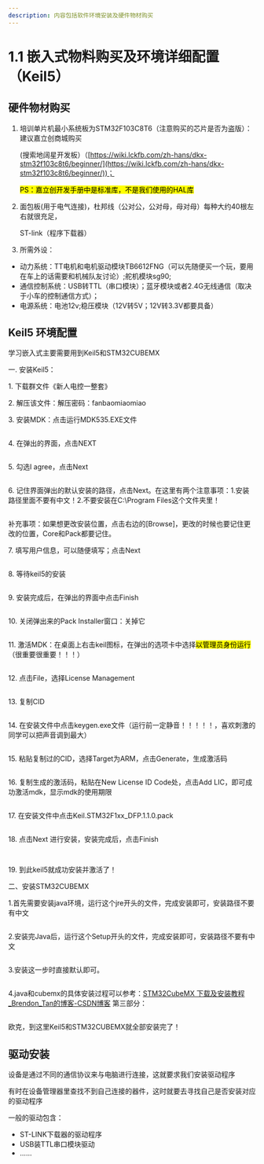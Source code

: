 ```yaml
---
description: 内容包括软件环境安装及硬件物材购买
---
```


# 1.1 嵌入式物料购买及环境详细配置（Keil5）

## 硬件物材购买

1.  培训单片机最小系统板为STM32F103C8T6（注意购买的芯片是否为盗版）：建议嘉立创商城购买

    (搜索地阔星开发板）（[https://wiki.lckfb.com/zh-hans/dkx-stm32f103c8t6/beginner/](https://wiki.lckfb.com/zh-hans/dkx-stm32f103c8t6/beginner/))；                       
    
     <mark style="color:black;">PS：嘉立创开发手册中是标准库，不是我们使用的HAL库</mark>
2.  面包板(用于电气连接)，杜邦线（公对公，公对母，母对母）每种大约40根左右就很充足，

    ST-link（程序下载器）
3. 所需外设：

* 动力系统：TT电机和电机驱动模块TB6612FNG（可以先随便买一个玩，要用在车上的话需要和机械队友讨论）;舵机模块sg90;
* 通信控制系统：USB转TTL（串口模块）；蓝牙模块或者2.4G无线通信（取决于小车的控制通信方式）；
* 电源系统：电池12v;稳压模块（12V转5V；12V转3.3V都要具备）

## Keil5 环境配置

学习嵌入式主要需要用到Keil5和STM32CUBEMX

一. 安装Keil5：

1\. 下载群文件《新人电控一整套》

2\. 解压该文件：解压密码：fanbaomiaomiao

3\. 安装MDK：点击运行MDK535.EXE文件

<figure><img src="../.gitbook/assets/image.png" alt=""><figcaption></figcaption></figure>

4\. 在弹出的界面，点击NEXT

<figure><img src="../.gitbook/assets/image (6).png" alt=""><figcaption></figcaption></figure>

5\. 勾选I agree，点击Next

<figure><img src="../.gitbook/assets/image (2).png" alt=""><figcaption></figcaption></figure>

6\. 记住界面弹出的默认安装的路径，点击Next。在这里有两个注意事项：1.安装路径里面不要有中文！2.不要安装在C:\Program Files这个文件夹里！

<figure><img src="../.gitbook/assets/image (4).png" alt=""><figcaption></figcaption></figure>

补充事项：如果想更改安装位置，点击右边的\[Browse]，更改的时候也要记住更改的位置，Core和Pack都要记住。

7\. 填写用户信息，可以随便填写；点击Next

<figure><img src="../.gitbook/assets/image (7).png" alt=""><figcaption></figcaption></figure>

8\. 等待keil5的安装

<figure><img src="../.gitbook/assets/image (8).png" alt=""><figcaption></figcaption></figure>

9\. 安装完成后，在弹出的界面中点击Finish

<figure><img src="../.gitbook/assets/image (9).png" alt=""><figcaption></figcaption></figure>

10\. 关闭弹出来的Pack Installer窗口：关掉它

<figure><img src="../.gitbook/assets/image (10).png" alt=""><figcaption></figcaption></figure>

11\. 激活MDK：在桌面上右击keil图标，在弹出的选项卡中选择<mark style="color:;">以管理员身份运行</mark>（很重要很重要！！！）

<figure><img src="../.gitbook/assets/image (11).png" alt=""><figcaption></figcaption></figure>

12\. 点击File，选择License Management

<figure><img src="../.gitbook/assets/image (12).png" alt=""><figcaption></figcaption></figure>

13\. 复制CID

<figure><img src="../.gitbook/assets/image (13).png" alt=""><figcaption></figcaption></figure>

14\. 在安装文件中点击keygen.exe文件（运行前一定静音！！！！！，喜欢刺激的同学可以把声音调到最大）

<figure><img src="../.gitbook/assets/image (14).png" alt=""><figcaption></figcaption></figure>

15\. 粘贴复制过的CID，选择Target为ARM，点击Generate，生成激活码

<figure><img src="../.gitbook/assets/image (15).png" alt=""><figcaption></figcaption></figure>

16\. 复制生成的激活码，粘贴在New License ID Code处，点击Add LIC，即可成功激活mdk，显示mdk的使用期限

<figure><img src="../.gitbook/assets/image (16).png" alt=""><figcaption></figcaption></figure>

17\. 在安装文件中点击Keil.STM32F1xx\_DFP.1.1.0.pack

<figure><img src="../.gitbook/assets/image (17).png" alt=""><figcaption></figcaption></figure>

18\. 点击Next 进行安装，安装完成后，点击Finish

<figure><img src="../.gitbook/assets/image (18).png" alt=""><figcaption></figcaption></figure>

<figure><img src="../.gitbook/assets/image (19).png" alt=""><figcaption></figcaption></figure>

19\. 到此keil5就成功安装并激活了！

二、安装STM32CUBEMX

1.首先需要安装java环境，运行这个jre开头的文件，完成安装即可，安装路径不要有中文

<figure><img src="../.gitbook/assets/image (20).png" alt=""><figcaption></figcaption></figure>

2.安装完Java后，运行这个Setup开头的文件，完成安装即可，安装路径不要有中文

<figure><img src="../.gitbook/assets/image (23).png" alt=""><figcaption></figcaption></figure>

3.安装这一步时直接默认即可。

&#x20;

<figure><img src="../.gitbook/assets/image (22).png" alt=""><figcaption></figcaption></figure>

4.java和cubemx的具体安装过程可以参考：[STM32CubeMX 下载及安装教程\_Brendon\_Tan的博客-CSDN博客](https://blog.csdn.net/Brendon_Tan/article/details/107685563)   第三部分：

<figure><img src="../.gitbook/assets/image (24).png" alt=""><figcaption></figcaption></figure>

欧克，到这里Keil5和STM32CUBEMX就全部安装完了！

## 驱动安装

设备是通过不同的通信协议来与电脑进行连接，这就要求我们安装驱动程序

有时在设备管理器里查找不到自己连接的器件，这时就要去寻找自己是否安装对应的驱动程序

一般的驱动包含：

* ST-LINK下载器的驱动程序
* USB装TTL串口模块驱动
* ......

